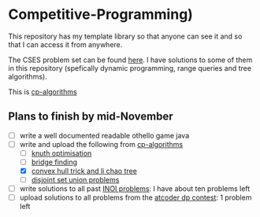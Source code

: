 # Competitive-Programming)

This repository has my template library so that anyone can see it and so that I can access it from anywhere.

The CSES problem set can be found [here](https://cses.fi/problemset/). I have solutions to some of them in this repository (spefically dynamic programming, range queries and tree algorithms).

This is [cp-algorithms](https://cp-algorithms.com/)

## Plans to finish by mid-November

- [ ] write a well documented readable othello game java
- [ ] write and upload the following from [cp-algorithms](https://cp-algorithms.com)
  - [ ] [knuth optimisation](https://cp-algorithms.com/dynamic_programming/knuth-optimization.html)
  - [ ] [bridge finding](https://cp-algorithms.com/graph/bridge-searching.html)
  - [x] [convex hull trick and li chao tree](https://cp-algorithms.com/geometry/convex_hull_trick.html)
  - [ ] [disjoint set union problems](https://cp-algorithms.com/data_structures/disjoint_set_union.html)
- [ ] write solutions to all past [INOI problems](https://www.codechef.com/INOIPRAC): I have about ten problems left
- [ ] upload solutions to all problems from the [atcoder dp contest](https://atcoder.jp/contests/dp/tasks): 1 problem left
